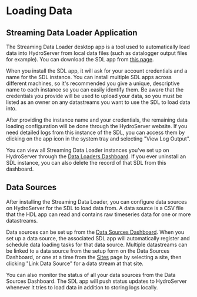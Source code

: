# Loading Data

## Streaming Data Loader Application

The Streaming Data Loader desktop app is a tool used to automatically load data into
HydroServer from local data files (such as datalogger output files for example). You can download
the SDL app from [this page](http://ciroh-his-dev.us-east-1.elasticbeanstalk.com/hydroloader/download).

When you install the SDL app, it will ask for your account credentials and a name for the SDL
instance. You can install multiple SDL apps across different machines, so it's recommended you
give a unique, descriptive name to each instance so you can easily identify them. Be aware that
the credentials you provide will be used to upload your data, so you must be listed as an owner
on any datastreams you want to use the SDL to load data into.

After providing the instance name and your credentials, the remaining data loading configuration
will be done through the HydroServer website. If you need detailed logs from this instance of the
SDL, you can access them by clicking on the app icon in the system tray and selecting
"View Log Output".

You can view all Streaming Data Loader instances you've set up on HydroServer through the [Data
Loaders Dashboard](http://beta.hydroserver2.org/data-loaders). If you ever uninstall an SDL instance,
you can also delete the record of that SDL from this dashboard.

## Data Sources

After installing the Streaming Data Loader, you can configure data sources on HydroServer for
the SDL to load data from. A data source is a CSV file that the HDL app can read and contains
raw timeseries data for one or more datastreams.

Data sources can be set up from the [Data Sources Dashboard](http://hydroserver-dev.ciroh.org/data-sources).
When you set up a data source, the associated SDL app will automatically register and schedule data
loading tasks for that data source. Multiple datastreams can be linked to a data source
from the setup form on the Data Sources Dashboard, or one at a time from the [Sites](http://hydroserver-dev.ciroh.org/sites)
page by selecting a site, then clicking "Link Data Source" for a data stream at that site.

You can also monitor the status of all your data sources from the Data Sources Dashboard. The SDL app
will push status updates to HydroServer whenever it tries to load data in addition to storing logs
locally.
